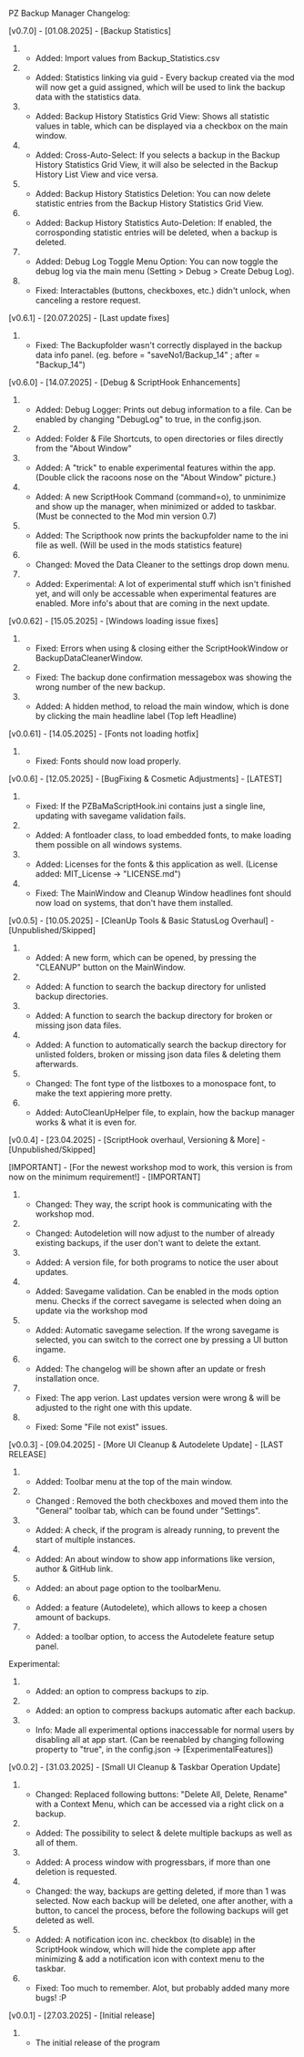 PZ Backup Manager Changelog:

[v0.7.0] - [01.08.2025] - [Backup Statistics]
1. - Added: Import values from Backup_Statistics.csv
2. - Added: Statistics linking via guid - Every backup created via the mod will now get a guid assigned, which will be used to link the backup data with the statistics data.
3. - Added: Backup History Statistics Grid View: Shows all statistic values in table, which can be displayed via a checkbox on the main window.
4. - Added: Cross-Auto-Select: If you selects a backup in the Backup History Statistics Grid View, it will also be selected in the Backup History List View and vice versa.
5. - Added: Backup History Statistics Deletion: You can now delete statistic entries from the Backup History Statistics Grid View.
6. - Added: Backup History Statistics Auto-Deletion: If enabled, the corrosponding statistic entries will be deleted, when a backup is deleted.
7. - Added: Debug Log Toggle Menu Option: You can now toggle the debug log via the main menu (Setting > Debug > Create Debug Log).
8. - Fixed: Interactables (buttons, checkboxes, etc.) didn't unlock, when canceling a restore request.

[v0.6.1] - [20.07.2025] - [Last update fixes]
 1. - Fixed: The Backupfolder wasn't correctly displayed in the backup data info panel. (eg. before = "saveNo1/Backup_14" ; after = "Backup_14")

[v0.6.0] - [14.07.2025] - [Debug & ScriptHook Enhancements]
 1. - Added: Debug Logger: Prints out debug information to a file. Can be enabled by changing "DebugLog" to true, in the config.json.
 2. - Added: Folder & File Shortcuts, to open directories or files directly from the "About Window"
 3. - Added: A "trick" to enable experimental features within the app. (Double click the racoons nose on the "About Window" picture.)
 4. - Added: A new ScriptHook Command (command=o), to unminimize and show up the manager, when minimized or added to taskbar. (Must be connected to the Mod min version 0.7)
 5. - Added: The Scripthook now prints the backupfolder name to the ini file as well. (Will be used in the mods statistics feature)
 6. - Changed: Moved the Data Cleaner to the settings drop down menu.
 7. - Added: Experimental: A lot of experimental stuff which isn't finished yet, and will only be accessable when experimental features are enabled.
	  More info's about that are coming in the next update.

[v0.0.62] - [15.05.2025] - [Windows loading issue fixes]
 1. - Fixed: Errors when using & closing either the ScriptHookWindow or BackupDataCleanerWindow.
 2. - Fixed: The backup done confirmation messagebox was showing the wrong number of the new backup.
 3. - Added: A hidden method, to reload the main window, which is done by clicking the main headline label (Top left Headline)
 
[v0.0.61] - [14.05.2025] - [Fonts not loading hotfix]
 1. - Fixed: Fonts should now load properly.

[v0.0.6] - [12.05.2025] - [BugFixing & Cosmetic Adjustments] - [LATEST]
 1. - Fixed: If the PZBaMaScriptHook.ini contains just a single line, updating with savegame validation fails.
 2. - Added: A fontloader class, to load embedded fonts, to make loading them possible on all windows systems.
 3. - Added: Licenses for the fonts & this application as well. (License added: MIT_License -> "LICENSE.md")
 4. - Fixed: The MainWindow and Cleanup Window headlines font should now load on systems, that don't have them installed.

[v0.0.5] - [10.05.2025] - [CleanUp Tools & Basic StatusLog Overhaul] - [Unpublished/Skipped]

 1. - Added: A new form, which can be opened, by pressing the "CLEANUP" button on the MainWindow.
 2. - Added: A function to search the backup directory for unlisted backup directories.
 3. - Added: A function to search the backup directory for broken or missing json data files.
 4. - Added: A function to automatically search the backup directory for unlisted folders, broken or missing json data files & deleting them afterwards.
 5. - Changed: The font type of the listboxes to a monospace font, to make the text appiering more pretty.
 6. - Added: AutoCleanUpHelper file, to explain, how the backup manager works & what it is even for.

[v0.0.4] - [23.04.2025] - [ScriptHook overhaul, Versioning & More] - [Unpublished/Skipped]

[IMPORTANT] - [For the newest workshop mod to work, this version is from now on the minimum requirement!] - [IMPORTANT]
 1. - Changed: They way, the script hook is communicating with the workshop mod. 
 2. - Changed: Autodeletion will now adjust to the number of already existing backups, if the user
			 don't want to delete the extant.
 3. - Added: A version file, for both programs to notice the user about updates. 
 4. - Added: Savegame validation. Can be enabled in the mods option menu.
			 Checks if the correct savegame is selected when doing an update via the workshop mod
 5. - Added: Automatic savegame selection. If the wrong savegame is selected,
			 you can switch to the correct one by pressing a UI button ingame.
 6. - Added: The changelog will be shown after an update or fresh installation once.
 7. - Fixed: The app verion. Last updates version were wrong & will be adjusted to the right one with this update.
 8. - Fixed: Some "File not exist" issues.

[v0.0.3] - [09.04.2025] - [More UI Cleanup & Autodelete Update] - [LAST RELEASE]

 1. - Added: Toolbar menu at the top of the main window.
 2. - Changed : Removed the both checkboxes and moved them into the "General" toolbar tab, which can be found under "Settings".
 3. - Added: A check,  if the program is already running, to prevent the start of multiple instances.
 4. - Added: An about window to show app informations like version, author & GitHub link.
 5. - Added: an about page option to the toolbarMenu.
 6. - Added: a feature (Autodelete), which allows to keep a chosen amount of backups.
 7. - Added: a toolbar option, to access the Autodelete feature setup panel.

 Experimental:
 1. - Added: an option to compress backups to zip.
 2. - Added: an option to compress backups automatic after each backup.
 3. - Info: Made all experimental options inaccessable for normal users by disabling all at app start.
           (Can be reenabled by changing following property to "true", in the config.json -> [ExperimentalFeatures])

[v0.0.2] - [31.03.2025] - [Small UI Cleanup & Taskbar Operation Update]

1. - Changed: Replaced following buttons: "Delete All, Delete, Rename" with a Context Menu, which can be accessed via a right click on a backup.
2. - Added: The possibility to select & delete multiple backups as well as all of them.
3. - Added: A process window with progressbars, if more than one deletion is requested.
4. - Changed: the way, backups are getting deleted, if more than 1 was selected. Now each backup will be deleted, one after another, with a button, to cancel the process, before the following backups will get deleted as well.
5. - Added: A notification icon inc. checkbox (to disable) in the ScriptHook window, which will hide the complete app after minimizing & add a notification icon with context menu to the taskbar.
6. - Fixed: Too much to remember. Alot, but probably added many more bugs! :P

[v0.0.1] - [27.03.2025] - [Initial release]

1. - The initial release of the program